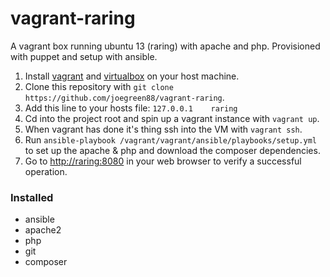 vagrant-raring
==============

A vagrant box running ubuntu 13 (raring) with apache and php. Provisioned with puppet and setup with ansible.

 1. Install [vagrant](http://www.vagrantup.com/) and [virtualbox](https://www.virtualbox.org/) on your host machine.
 2. Clone this repository with `git clone https://github.com/joegreen88/vagrant-raring`.
 3. Add this line to your hosts file: `127.0.0.1    raring`
 4. Cd into the project root and spin up a vagrant instance with `vagrant up`.
 5. When vagrant has done it's thing ssh into the VM with `vagrant ssh`.
 6. Run `ansible-playbook /vagrant/vagrant/ansible/playbooks/setup.yml` to set up the apache & php and download the composer dependencies.
 7. Go to [http://raring:8080](http://raring:8080) in your web browser to verify a successful operation.

### Installed

 - ansible
 - apache2
 - php
 - git
 - composer
